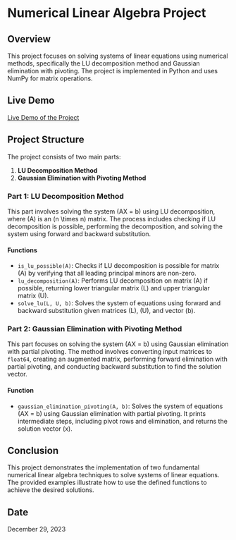 # Numerical Linear Algebra Project

## Overview
This project focuses on solving systems of linear equations using numerical methods, specifically the LU decomposition method and Gaussian elimination with pivoting. The project is implemented in Python and uses NumPy for matrix operations.

## Live Demo
[Live Demo of the Project](https://kiana8181.github.io/Numerical-Linear-Algebra-Project/)

## Project Structure
The project consists of two main parts:

1. **LU Decomposition Method**
2. **Gaussian Elimination with Pivoting Method**

### Part 1: LU Decomposition Method

This part involves solving the system \(AX = b\) using LU decomposition, where \(A\) is an \(n \times n\) matrix. The process includes checking if LU decomposition is possible, performing the decomposition, and solving the system using forward and backward substitution.

#### Functions

- `is_lu_possible(A)`: Checks if LU decomposition is possible for matrix \(A\) by verifying that all leading principal minors are non-zero.
- `lu_decomposition(A)`: Performs LU decomposition on matrix \(A\) if possible, returning lower triangular matrix \(L\) and upper triangular matrix \(U\).
- `solve_lu(L, U, b)`: Solves the system of equations using forward and backward substitution given matrices \(L\), \(U\), and vector \(b\).

### Part 2: Gaussian Elimination with Pivoting Method

This part focuses on solving the system \(AX = b\) using Gaussian elimination with partial pivoting. The method involves converting input matrices to `float64`, creating an augmented matrix, performing forward elimination with partial pivoting, and conducting backward substitution to find the solution vector.

#### Function

- `gaussian_elimination_pivoting(A, b)`: Solves the system of equations \(AX = b\) using Gaussian elimination with partial pivoting. It prints intermediate steps, including pivot rows and elimination, and returns the solution vector \(x\).

## Conclusion

This project demonstrates the implementation of two fundamental numerical linear algebra techniques to solve systems of linear equations. The provided examples illustrate how to use the defined functions to achieve the desired solutions.

## Date
December 29, 2023

